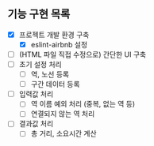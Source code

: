 ## 기능 구현 목록
- [x] 프로젝트 개발 환경 구축
  - [x] eslint-airbnb 설정
- [ ] (HTML 파일 직접 수정으로) 간단한 UI 구축
- [ ] 초기 설정 처리
  - [ ] 역, 노선 등록
  - [ ] 구간 데이터 등록
- [ ] 입력값 처리
  - [ ] 역 이름 예외 처리 (중복, 없는 역 등)
  - [ ] 연결되지 않는 역 처리
- [ ] 결과값 처리
  - [ ] 총 거리, 소요시간 계산